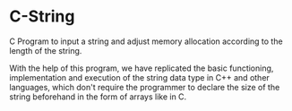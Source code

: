 # C-String
C Program to input a string and adjust memory allocation according to the length of the string.

With the help of this program, we have replicated the basic functioning, implementation and execution of the string data type in C++ and other languages, which don't require the
programmer to declare the size of the string beforehand in the form of arrays like in C.
